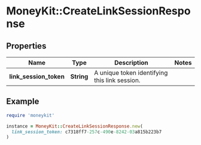 # MoneyKit::CreateLinkSessionResponse

## Properties

| Name | Type | Description | Notes |
| ---- | ---- | ----------- | ----- |
| **link_session_token** | **String** | A unique token identifying this link session. |  |

## Example

```ruby
require 'moneykit'

instance = MoneyKit::CreateLinkSessionResponse.new(
  link_session_token: c7318ff7-257c-490e-8242-03a815b223b7
)
```

